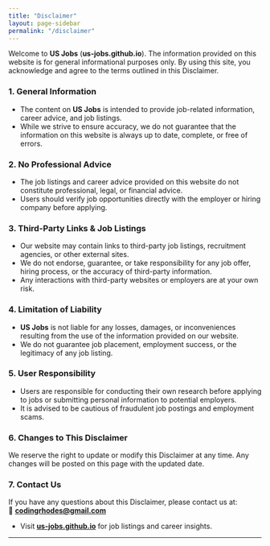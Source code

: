 ```yaml
---
title: "Disclaimer"
layout: page-sidebar
permalink: "/disclaimer"
---
```


Welcome to **US Jobs** (**us-jobs.github.io**). The information provided on this website is for general informational purposes only. By using this site, you acknowledge and agree to the terms outlined in this Disclaimer.  

### 1. General Information  
- The content on **US Jobs** is intended to provide job-related information, career advice, and job listings.  
- While we strive to ensure accuracy, we do not guarantee that the information on this website is always up to date, complete, or free of errors.  

### 2. No Professional Advice  
- The job listings and career advice provided on this website do not constitute professional, legal, or financial advice.  
- Users should verify job opportunities directly with the employer or hiring company before applying.  

### 3. Third-Party Links & Job Listings  
- Our website may contain links to third-party job listings, recruitment agencies, or other external sites.  
- We do not endorse, guarantee, or take responsibility for any job offer, hiring process, or the accuracy of third-party information.  
- Any interactions with third-party websites or employers are at your own risk.  

### 4. Limitation of Liability  
- **US Jobs** is not liable for any losses, damages, or inconveniences resulting from the use of the information provided on our website.  
- We do not guarantee job placement, employment success, or the legitimacy of any job listing.  

### 5. User Responsibility  
- Users are responsible for conducting their own research before applying to jobs or submitting personal information to potential employers.  
- It is advised to be cautious of fraudulent job postings and employment scams.  

### 6. Changes to This Disclaimer  
We reserve the right to update or modify this Disclaimer at any time. Any changes will be posted on this page with the updated date.  

### 7. Contact Us  
If you have any questions about this Disclaimer, please contact us at:  
📧 **[codingrhodes@gmail.com](mailto:codingrhodes@gmail.com)**  

-  Visit **[us-jobs.github.io](https://us-jobs.github.io/)** for job listings and career insights.  

---
